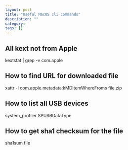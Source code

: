 ```yaml
---
layout: post
title: "Useful MacOS cli commands"
description: ""
category: 
tags: []
---
```


## All kext not from Apple
kextstat | grep -v com.apple

## How to find URL for downloaded file
xattr -l com.apple.metadata:kMDItemWhereFroms file.zip

## How to list all USB devices
system_profiler SPUSBDataType

## How to get sha1 checksum for the file
sha1sum file

